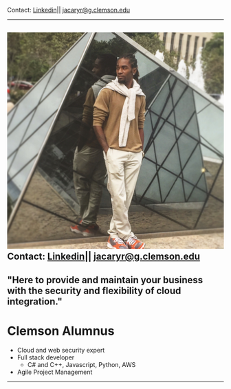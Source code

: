 Contact: [Linkedin](https://linkedin.com/in/jacaryrichardson)|| jacaryr@g.clemson.edu

---
![Image](images/FF3E4A25-4C61-4E9B-8C6C-A318ED661809.jpg) 
Contact: [Linkedin](https://linkedin.com/in/jacaryrichardson)|| jacaryr@g.clemson.edu
---
  "Here to provide and maintain your business with the security and flexibility of cloud integration."
---

# Clemson Alumnus 
- Cloud and web security expert
- Full stack developer
  - C# and C++, Javascript, Python, AWS 
- Agile Project Management 

---
